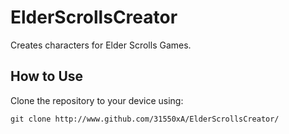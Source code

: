 # ElderScrollsCreator
Creates characters for Elder Scrolls Games.

## How to Use

Clone the repository to your device using:

``` 
git clone http://www.github.com/31550xA/ElderScrollsCreator/ 

```
